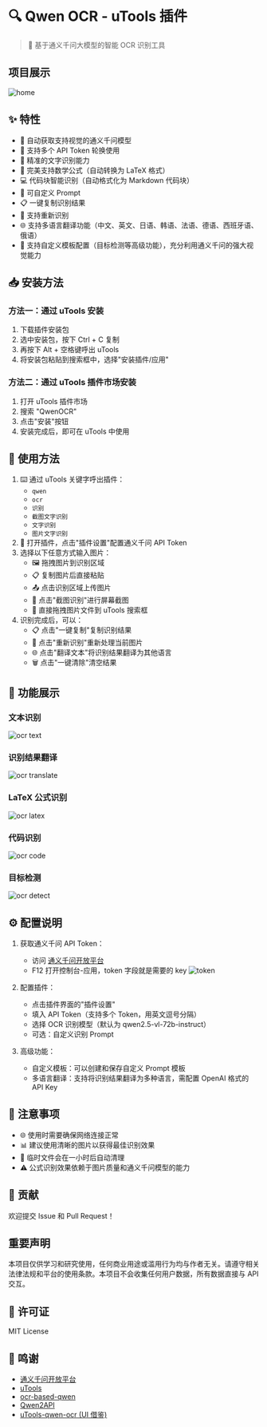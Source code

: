 # 🔍 Qwen OCR - uTools 插件

> 🤖 基于通义千问大模型的智能 OCR 识别工具

## 项目展示
![home](images/homepage.png)

## ✨ 特性

- 🧠 自动获取支持视觉的通义千问模型
- 🔄 支持多个 API Token 轮换使用
- 🎯 精准的文字识别能力
- 📐 完美支持数学公式（自动转换为 LaTeX 格式）
- 💻 代码块智能识别（自动格式化为 Markdown 代码块）
- 📝 可自定义 Prompt
- 📋 一键复制识别结果
- 🔄 支持重新识别
- 🌐 支持多语言翻译功能（中文、英文、日语、韩语、法语、德语、西班牙语、俄语）
- 📜 支持自定义模板配置（目标检测等高级功能），充分利用通义千问的强大视觉能力

## 📥 安装方法
### 方法一：通过 uTools 安装
1. 下载插件安装包
2. 选中安装包，按下 Ctrl + C 复制
3. 再按下 Alt + 空格键呼出 uTools
4. 将安装包粘贴到搜索框中，选择"安装插件/应用"

### 方法二：通过 uTools 插件市场安装
1. 打开 uTools 插件市场
2. 搜索 "QwenOCR"
3. 点击"安装"按钮
4. 安装完成后，即可在 uTools 中使用

## 🚀 使用方法

1. ⌨️ 通过 uTools 关键字呼出插件：
   - `qwen`
   - `ocr`
   - `识别`
   - `截图文字识别`
   - `文字识别`
   - `图片文字识别`
2. 🔑 打开插件，点击"插件设置"配置通义千问 API Token
3. 选择以下任意方式输入图片：
   - 🖼️ 拖拽图片到识别区域
   - 📋 复制图片后直接粘贴
   - 📤 点击识别区域上传图片
   - 📸 点击"截图识别"进行屏幕截图
   - 📂 直接拖拽图片文件到 uTools 搜索框
4. 识别完成后，可以：
   - 📋 点击"一键复制"复制识别结果
   - 🔄 点击"重新识别"重新处理当前图片
   - 🌐 点击"翻译文本"将识别结果翻译为其他语言
   - 🗑️ 点击"一键清除"清空结果

## 🎨 功能展示

### 文本识别
![ocr text](images/ocr_text.png)

### 识别结果翻译
![ocr translate](images/trans.png)

### LaTeX 公式识别
![ocr latex](images/ocr_latex.png)

### 代码识别
![ocr code](images/ocr_code.png)

### 目标检测
![ocr detect](images/detect.png)

## ⚙️ 配置说明

1. 获取通义千问 API Token：
   - 访问 [通义千问开放平台](https://chat.qwenlm.ai)
   - F12 打开控制台-应用，token 字段就是需要的 key
![token](images/get_token.png)

2. 配置插件：
   - 点击插件界面的"插件设置"
   - 填入 API Token（支持多个 Token，用英文逗号分隔）
   - 选择 OCR 识别模型（默认为 qwen2.5-vl-72b-instruct）
   - 可选：自定义识别 Prompt

3. 高级功能：
   - 自定义模板：可以创建和保存自定义 Prompt 模板
   - 多语言翻译：支持将识别结果翻译为多种语言，需配置 OpenAI 格式的 API Key

## 📝 注意事项

- 🌐 使用时需要确保网络连接正常
- 📊 建议使用清晰的图片以获得最佳识别效果
- 🔄 临时文件会在一小时后自动清理
- ⚠️ 公式识别效果依赖于图片质量和通义千问模型的能力

## 🤝 贡献

欢迎提交 Issue 和 Pull Request！

## 重要声明

本项目仅供学习和研究使用，任何商业用途或滥用行为均与作者无关。请遵守相关法律法规和平台的使用条款。本项目不会收集任何用户数据，所有数据直接与 API 交互。

## 📄 许可证

MIT License

## 🙏 鸣谢

- [通义千问开放平台](https://chat.qwenlm.ai)
- [uTools](https://u.tools)
- [ocr-based-qwen](https://github.com/Cunninger/ocr-based-qwen)
- [Qwen2API](https://github.com/Rfym21/Qwen2API)
- [uTools-qwen-ocr (UI 借鉴)](https://github.com/lol3721987/utools-qwen-ocr)